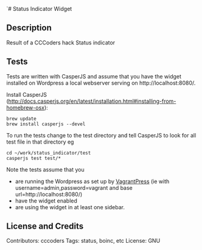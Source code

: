 `# Status Indicator Widget
## Description 
Result of a CCCoders hack
Status indicator

## Tests 
Tests are written with CasperJS and assume that you have the widget installed on Wordpress a local webserver serving on http://localhost:8080/.

Install CasperJS (http://docs.casperjs.org/en/latest/installation.html#installing-from-homebrew-osx):

    brew update
    brew install casperjs --devel

To run the tests change to the test directory and tell CasperJS to look for all test file in that directory eg

    cd ~/work/status_indicator/test
    casperjs test test/*

Note the tests assume that you
* are running the Wordpress as set up by [VagrantPress](http://vagrantpress.org/)  (ie with username=admin,password=vagrant and base url=http://localhost:8080/)
* have the widget enabled
* are using the widget in at least one sidebar.

## License and Credits
Contributors: cccoders
Tags: status, boinc, etc
License: GNU






